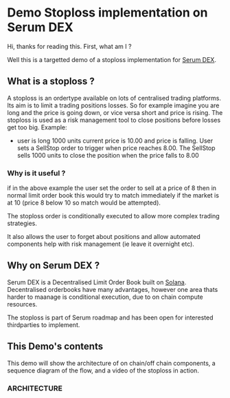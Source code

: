 # Demo Stoploss implementation on Serum DEX

Hi, thanks for reading this. First, what am I ?

Well this is a targetted demo of a stoploss implementation for [Serum DEX](https://github.com/project-serum).

## What is a stoploss ?

A stoploss is an ordertype available on lots of centralised trading platforms. Its aim is to limit a trading positions losses. So for example imagine you are long and the price is going down, or vice versa short and price is rising. The stoploss is used as a risk management tool to close positions before losses get too big. Example:

* user is long 1000 units current price is 10.00 and price is falling. User sets a SellStop order to trigger when price reaches 8.00. The SellStop sells 1000 units to close the position when the price falls to 8.00

### Why is it useful ? 

if in the above example the user set the order to sell at a price of 8 then in normal limit order book this would try to match immediately if the market is at 10 (price 8 below 10 so match would be attempted). 

The stoploss order is conditionally executed to allow more complex trading strategies.

It also allows the user to forget about positions and allow automated components help with risk management (ie leave it overnight etc).


## Why on Serum DEX ?

Serum DEX is a Decentralised Limit Order Book built on [Solana](https://solana.com/). Decentralised orderbooks have many advantages, however one area thats harder to maanage is conditional execution, due to on chain compute resources.

The stoploss is part of Serum roadmap and has been open for interested thirdparties to implement.


## This Demo's contents
This demo will show the architecture of on chain/off chain components, a sequence diagram of the flow, and a video of the stoploss in action.

### ARCHITECTURE





